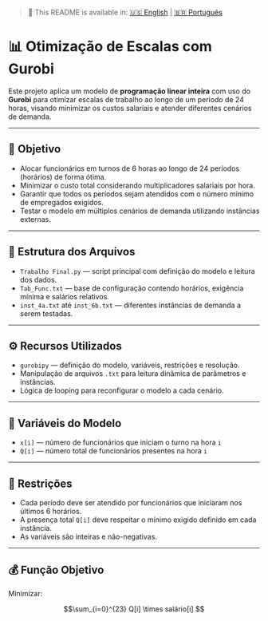 > 📘 This README is available in: [🇺🇸 English](README.en.md) | [🇧🇷 Português](README.md)

# 📊 Otimização de Escalas com Gurobi

Este projeto aplica um modelo de **programação linear inteira** com uso do **Gurobi** para otimizar escalas de trabalho ao longo de um período de 24 horas, visando minimizar os custos salariais e atender diferentes cenários de demanda.

---

## 🎯 Objetivo

- Alocar funcionários em turnos de 6 horas ao longo de 24 períodos (horários) de forma ótima.
- Minimizar o custo total considerando multiplicadores salariais por hora.
- Garantir que todos os períodos sejam atendidos com o número mínimo de empregados exigidos.
- Testar o modelo em múltiplos cenários de demanda utilizando instâncias externas.

---

## 📁 Estrutura dos Arquivos

- `Trabalho Final.py` — script principal com definição do modelo e leitura dos dados.
- `Tab_Func.txt` — base de configuração contendo horários, exigência mínima e salários relativos.
- `inst_4a.txt` até `inst_6b.txt` — diferentes instâncias de demanda a serem testadas.

---

## ⚙️ Recursos Utilizados

- `gurobipy` — definição do modelo, variáveis, restrições e resolução.
- Manipulação de arquivos `.txt` para leitura dinâmica de parâmetros e instâncias.
- Lógica de looping para reconfigurar o modelo a cada cenário.

---

## 🧠 Variáveis do Modelo

- `x[i]` — número de funcionários que iniciam o turno na hora `i`
- `Q[i]` — número total de funcionários presentes na hora `i`

---

## 📌 Restrições

- Cada período deve ser atendido por funcionários que iniciaram nos últimos 6 horários.
- A presença total `Q[i]` deve respeitar o mínimo exigido definido em cada instância.
- As variáveis são inteiras e não-negativas.

---

## 💰 Função Objetivo

Minimizar:
```math
\sum_{i=0}^{23} Q[i] \times salário[i]
